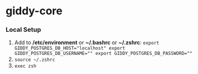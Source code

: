 # giddy-core


### Local Setup

1. Add to **/etc/environment** or **~/.bashrc** or **~/.zshrc**:
    `
    export GIDDY_POSTGRES_DB_HOST="localhost"
    export GIDDY_POSTGRES_DB_USERNAME=""
    export GIDDY_POSTGRES_DB_PASSWORD=""
    `
2. `source ~/.zshrc`
3. `exec zsh`